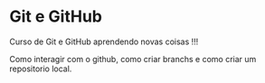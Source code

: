 # Git e GitHub 

Curso de Git e GitHub aprendendo novas coisas !!!


Como interagir com o github, como criar branchs e como criar um repositorio local. 